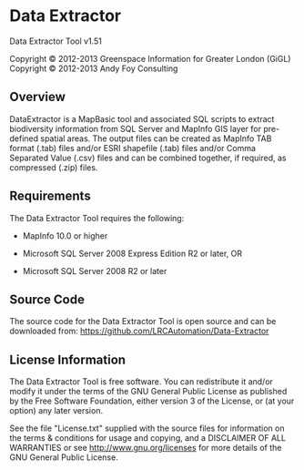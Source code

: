 Data Extractor
==============

Data Extractor Tool v1.51

Copyright © 2012-2013 Greenspace Information for Greater London (GiGL)
Copyright © 2012-2013 Andy Foy Consulting

Overview
--------
DataExtractor is a MapBasic tool and associated SQL scripts to extract biodiversity information from SQL Server and MapInfo GIS layer for pre-defined spatial areas. The output files can be created as MapInfo TAB format (.tab) files and/or ESRI shapefile (.tab) files and/or Comma Separated Value (.csv) files and can be combined together, if required, as compressed (.zip) files.

Requirements
------------
The Data Extractor Tool requires the following:

 - MapInfo 10.0 or higher

 - Microsoft SQL Server 2008 Express Edition R2 or later, OR
 - Microsoft SQL Server 2008 R2 or later

Source Code
-----------
The source code for the Data Extractor Tool is open source and can be downloaded from:
<https://github.com/LRCAutomation/Data-Extractor>

License Information
-------------------
The Data Extractor Tool is free software. You can redistribute it and/or modify it
under the terms of the GNU General Public License as published by the Free
Software Foundation, either version 3 of the License, or (at your option) any
later version.

See the file "License.txt" supplied with the source files for information on the
terms & conditions for usage and copying, and a DISCLAIMER OF ALL WARRANTIES
or see <http://www.gnu.org/licenses> for more details of the GNU General Public
License.
